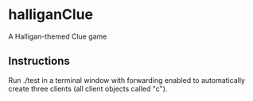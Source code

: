 # halliganClue
A Halligan-themed Clue game

## Instructions
Run ./test in a terminal window with forwarding enabled to automatically create three clients (all client objects called "c").
